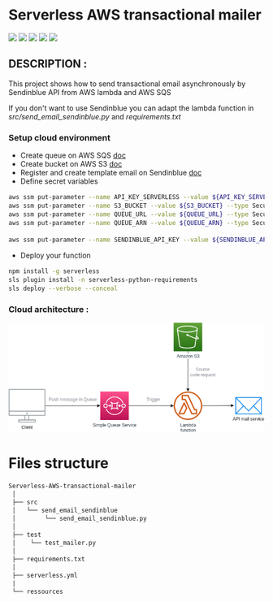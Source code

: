 # Serverless AWS transactional mailer

![](https://img.shields.io/badge/AWS-Serverless-red)
![](https://img.shields.io/badge/AWS-SQS-orange)
![](https://img.shields.io/badge/AWS-lambda-blue)
![](https://img.shields.io/badge/python-3.9-green)
![](https://img.shields.io/badge/node-16-white)

## DESCRIPTION :

This project shows how to send transactional email asynchronously by Sendinblue API from AWS lambda and AWS SQS

If you don't want to use Sendinblue you can adapt the lambda function in *src/send_email_sendinblue.py* and *requirements.txt*

### Setup cloud environment
- Create queue on AWS SQS [doc](https://docs.aws.amazon.com/AWSSimpleQueueService/latest/APIReference/API_CreateQueue.html)
- Create bucket on AWS S3 [doc](https://docs.aws.amazon.com/AmazonS3/latest/userguide/creating-bucket.html)
- Register and create template email on Sendinblue [doc](https://help.sendinblue.com/hc/en-us/articles/360019787120-Cr%C3%A9er-un-template-d-email)
- Define secret variables
```bash
aws ssm put-parameter --name API_KEY_SERVERLESS --value ${API_KEY_SERVERLESS} --type SecureString
aws ssm put-parameter --name S3_BUCKET --value ${S3_BUCKET} --type SecureString
aws ssm put-parameter --name QUEUE_URL --value ${QUEUE_URL} --type SecureString
aws ssm put-parameter --name QUEUE_ARN --value ${QUEUE_ARN} --type SecureString

aws ssm put-parameter --name SENDINBLUE_API_KEY --value ${SENDINBLUE_API_KEY} --type SecureString
```
- Deploy your function
```bash
npm install -g serverless
sls plugin install -n serverless-python-requirements
sls deploy --verbose --conceal
```

### Cloud architecture :

![](ressources/cloud-architecture.png)


# Files structure

```
Serverless-AWS-transactional-mailer
 │
 ├── src
 │   └── send_email_sendinblue
 │        └── send_email_sendinblue.py
 │
 ├── test
 │    └── test_mailer.py
 │
 ├── requirements.txt
 │
 ├── serverless.yml
 |
 └── ressources
```